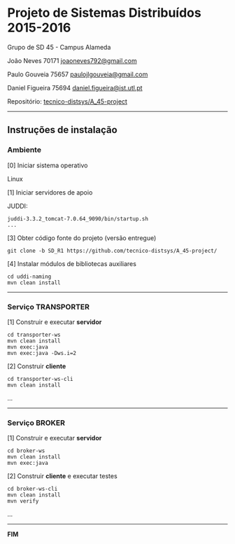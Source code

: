 # Projeto de Sistemas Distribuídos 2015-2016 #

Grupo de SD 45 - Campus Alameda

João Neves      70171   joaoneves792@gmail.com

Paulo Gouveia   75657   paulojlgouveia@gmail.com

Daniel Figueira 75694   daniel.figueira@ist.utl.pt


Repositório:
[tecnico-distsys/A_45-project](https://github.com/tecnico-distsys/A_45-project/)

-------------------------------------------------------------------------------

## Instruções de instalação 


### Ambiente

[0] Iniciar sistema operativo

Linux

[1] Iniciar servidores de apoio

JUDDI:
```
juddi-3.3.2_tomcat-7.0.64_9090/bin/startup.sh
...
```


[3] Obter código fonte do projeto (versão entregue)

```
git clone -b SD_R1 https://github.com/tecnico-distsys/A_45-project/
```


[4] Instalar módulos de bibliotecas auxiliares

```
cd uddi-naming
mvn clean install
```

-------------------------------------------------------------------------------

### Serviço TRANSPORTER

[1] Construir e executar **servidor**

```
cd transporter-ws
mvn clean install
mvn exec:java
mvn exec:java -Dws.i=2
```

[2] Construir **cliente**

```
cd transporter-ws-cli
mvn clean install
```

...


-------------------------------------------------------------------------------

### Serviço BROKER

[1] Construir e executar **servidor**

```
cd broker-ws
mvn clean install
mvn exec:java
```

[2] Construir **cliente** e executar testes

```
cd broker-ws-cli
mvn clean install
mvn verify
```

...

-------------------------------------------------------------------------------
**FIM**
